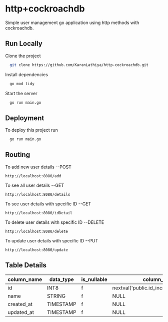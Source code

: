 
# http+cockroachdb

Simple user management go application using http methods with cockroachdb.


## Run Locally

Clone the project

```bash
  git clone https://github.com/KaranLathiya/http-cockroachdb.git
```


Install dependencies

```bash
  go mod tidy 
```

Start the server

```bash
  go run main.go
```


## Deployment

To deploy this project run

```bash
  go run main.go
```


## Routing

To add new user details  --POST

    http://localhost:8080/add
To see all user details --GET

    http://localhost:8080/details
To see user details with specific ID --GET

    http://localhost:8080/idDetail
To delete user details with specific ID --DELETE

    http://localhost:8080/delete
To update user details with specific ID --PUT

    http://localhost:8080/update
## Table Details


| column_name | data_type | is_nullable |              column_default              | generation_expression |              indices              | is_hidden |
|--------------|-----------|-------------|------------------------------------------|-----------------------|-----------------------------------|------------|
|  id          | INT8      |      f      | nextval('public.id_increment'::REGCLASS) |                       | {accounts_name_key,accounts_pkey} |     f  |
|  name        | STRING    |      f      | NULL                                     |                       | {accounts_name_key,accounts_pkey} |     f  |
|  created_at  | TIMESTAMP |      f      | NULL                                     |                       | {accounts_pkey}                   |     f  |
|  updated_at  | TIMESTAMP |      f      | NULL                                     |                       | {accounts_pkey}                   |     f  |